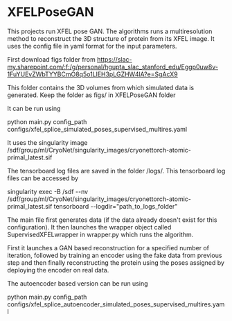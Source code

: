 # XFELPoseGAN


This projects run XFEL pose GAN. The algorithms runs a multiresolution method to reconstruct the 3D structure of protein from its XFEL image.
It uses the config file in yaml format for the input parameters.


First download figs folder from 
https://slac-my.sharepoint.com/:f:/g/personal/hgupta_slac_stanford_edu/Eggp0uw8v-1FuYUEvZWbTYYBCmO8q5o1LlEH3pLGZHW4lA?e=SgAcX9

This folder contains the 3D volumes from which simulated data is generated. Keep the folder as figs/ in XFELPoseGAN folder

It can be run using

python main.py config_path configs/xfel_splice_simulated_poses_supervised_multires.yaml


It uses the singularity image /sdf/group/ml/CryoNet/singularity_images/cryonettorch-atomic-primal_latest.sif

The tensorboard log files are saved in the folder /logs/. This tensorboard log files can be accessed by 

singularity exec -B /sdf --nv /sdf/group/ml/CryoNet/singularity_images/cryonettorch-atomic-primal_latest.sif tensorboard --logdir="path_to_logs_folder"


The main file first generates data (if the data already doesn't exist for this configuration).
It then launches the wrapper object called SupervisedXFELwrapper in wrapper.py which runs the algorithm.

First it launches a GAN based reconstruction for a specified number of iteration, followed by training an encoder using the fake data from previous step and 
then finally reconstructing the protein using the poses assigned by deploying the encoder on real data.

The autoencoder based version can be run using 

python main.py config_path configs/xfel_splice_autoencoder_simulated_poses_supervised_multires.yaml
